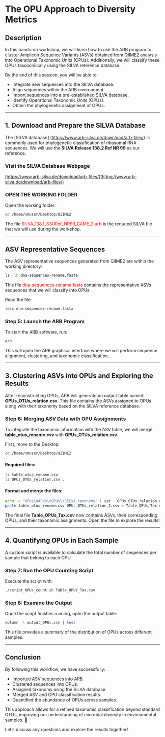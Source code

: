 # **The OPU Approach to Diversity Metrics**

## **Description**
In this hands-on workshop, we will learn how to use the ARB program to cluster Amplicon Sequence Variants (ASVs) obtained from QIIME2 analysis into Operational Taxonomic Units (OPUs). Additionally, we will classify these OPUs taxonomically using the SILVA reference database.

By the end of this session, you will be able to:
- Integrate new sequences into the SILVA database.
- Align sequences within the ARB environment.
- Import sequences into a pre-established SILVA database.
- Identify Operational Taxonomic Units (OPUs).
- Obtain the phylogenetic assignment of OPUs.

---

## **1. Download and Prepare the SILVA Database**
The [SILVA database] (https://www.arb-silva.de/download/arb-files/) is commonly used for phylogenetic classification of ribosomal RNA sequences. We will use the **SILVA Release 138.2 Ref NR 99** as our reference.

###  **Visit the SILVA Database Webpage**
[https://www.arb-silva.de/download/arb-files/](https://www.arb-silva.de/download/arb-files/)

### **OPEN THE WORKING FOLDER**

Open the working folder:
```bash
cd /home/vmuser/Desktop/QIIME2
```
The file <span style="color:red;">SILVA_138.1_SSURef_NR99_CAME_3.arb</span> is the reduced SILVA file that we will use during the workshop.

---

## **ASV Representative Sequences**
The ASV representative sequences generated from QIIME2 are within the working directory:
```bash
ls -lh dna-sequences-rename.fasta
```
This file <span style="color:red;">dna-sequences-rename.fasta</span> contains the representative ASVs sequences that we will classify into OPUs.

Read the file:
```bash
less dna-sequences-rename.fasta
```

### **Step 5: Launch the ARB Program**
To start the ARB software, run:
```bash
arb
```
This will open the ARB graphical interface where we will perform sequence alignment, clustering, and taxonomic classification.

---

## **3. Clustering ASVs into OPUs and Exploring the Results**
After reconstructing OPUs, ARB will generate an output table named **OPUs_OTUs_relation.csv**. This file contains the ASVs assigned to OPUs along with their taxonomy based on the SILVA reference database.

### **Step 6: Merging ASV Data with OPU Assignments**
To integrate the taxonomic information with the ASV table, we will merge **table_otus_rename.csv** with **OPUs_OTUs_relation.csv**.

First, move to the Desktop:
```bash
cd /home/vmuser/Desktop/QIIME2
```

#### **Required files:**
```bash
ls table_otus_rename.csv
ls OPUs_OTUs_relation.csv .
```

#### **Format and merge the files:**
```bash
echo -e "OPUs\nASVs\tOPUs\tSILVA_taxonomy" | cat - OPUs_OTUs_relation.csv > OPUs_OTUs_relation_2.csv
paste table_otus_rename.csv OPUs_OTUs_relation_2.csv > Table_OPUs_Tax.csv
```
The final file **Table_OPUs_Tax.csv** now contains ASVs, their corresponding OPUs, and their taxonomic assignments. Open the file to explore the results!

---

## **4. Quantifying OPUs in Each Sample**
A custom script is available to calculate the total number of sequences per sample that belong to each OPU.

### **Step 7: Run the OPU Counting Script**
Execute the script with:
```bash
./script_OPUs_count.sh Table_OPUs_Tax.csv
```

### **Step 8: Examine the Output**
Once the script finishes running, open the output table:
```bash
column -t output_OPUs.csv | less
```
This file provides a summary of the distribution of OPUs across different samples.

---

## **Conclusion**
By following this workflow, we have successfully:
- Imported ASV sequences into ARB.
- Clustered sequences into OPUs.
- Assigned taxonomy using the SILVA database.
- Merged ASV and OPU classification results.
- Quantified the abundance of OPUs across samples.

This approach allows for a refined taxonomic classification beyond standard OTUs, improving our understanding of microbial diversity in environmental samples. 🎯

Let’s discuss any questions and explore the results together!
